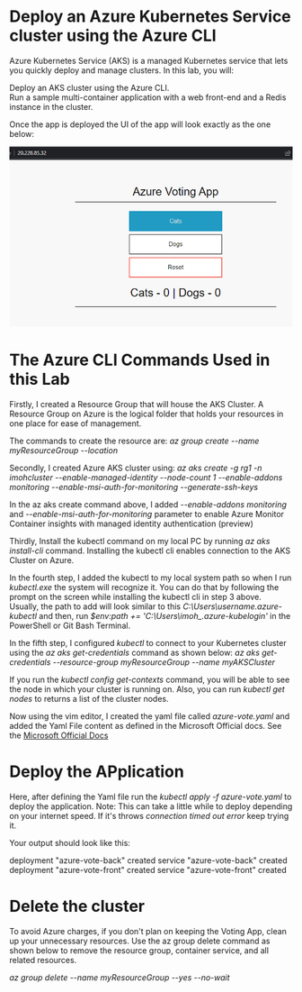 # Deploy an Azure Kubernetes Service cluster using the Azure CLI
Azure Kubernetes Service (AKS) is a managed Kubernetes service that lets you quickly deploy and manage clusters. In this lab, you will:

Deploy an AKS cluster using the Azure CLI.<br>
Run a sample multi-container application with a web front-end and a Redis instance in the cluster.<p>
  
  Once the app is deployed the UI of the app will look exactly as the one below:
  
  <img src ="https://github.com/imohweb/create-azure-vote-app-redis-yaml/blob/master/images/Azure%20Voting%20App.png">

# The Azure CLI Commands Used in this Lab
Firstly, I created a Resource Group that will house the AKS Cluster. A Resource Group on Azure is the logical folder that holds your resources in one place
for ease of management. 

The commands to create the resource are: *az group create --name myResourceGroup --location  <YourPreferredLocation>*

Secondly, I created Azure AKS cluster using: 
*az aks create -g rg1 -n imohcluster  --enable-managed-identity --node-count 1 --enable-addons monitoring --enable-msi-auth-for-monitoring  --generate-ssh-keys*

In the az aks create command above, I added *--enable-addons monitoring* and *--enable-msi-auth-for-monitoring* parameter 
to enable Azure Monitor Container insights with managed identity authentication (preview) 

Thirdly, Install the kubectl command on my local PC by running *az aks install-cli* command. Installing the kubectl cli enables connection to the AKS Cluster on Azure. 

In the fourth step, I added the kubectl to my local system path so when I run *kubectl.exe* the system will recognize it. 
You can do that by following the prompt on the screen while installing the kubectl cli in step 3 above. Usually, the path to add will look similar to
this *C:\Users\username.azure-kubectl* and then, run *$env:path += 'C:\Users\imoh_\.azure-kubelogin'* in the PowerShell or Git Bash Terminal.

In the fifth step, I configured *kubectl* to connect to your Kubernetes cluster using the *az aks get-credentials* command as shown below:
*az aks get-credentials --resource-group myResourceGroup --name myAKSCluster*

If you run the *kubectl config get-contexts* command, you will be able to see the node in which your cluster is running on. 
Also, you can run *kubectl get nodes* to returns a list of the cluster nodes.

Now using the vim editor, I created the yaml file called *azure-vote.yaml* and added the Yaml File content as defined in 
the Microsoft Official docs. See the <a href="https://learn.microsoft.com/en-us/azure/aks/learn/quick-kubernetes-deploy-cli" target="_blank">Microsoft Official Docs</a>

# Deploy the APplication 
Here, after defining the Yaml file run the *kubectl apply -f azure-vote.yaml* to deploy the application. Note: This can take a little while to deploy depending on your internet speed.
If it's throws *connection timed out error* keep trying it. 

Your output should look like this:

deployment "azure-vote-back" created
service "azure-vote-back" created
deployment "azure-vote-front" created
service "azure-vote-front" created

# Delete the cluster
To avoid Azure charges, if you don't plan on keeping the Voting App, clean up your unnecessary resources. 
Use the az group delete command as shown below to remove the resource group, container service, and all related resources.

*az group delete --name myResourceGroup --yes --no-wait*
